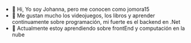 - 👋 Hi, Yo soy Johanna, pero me conocen como jomora15
- 👀 Me gustan mucho los videojuegos, los libros y aprender continuamente sobre programación, mi fuerte es el backend en .Net
- 🌱 Actualmente estoy aprendiendo sobre frontEnd y computación en la nube
